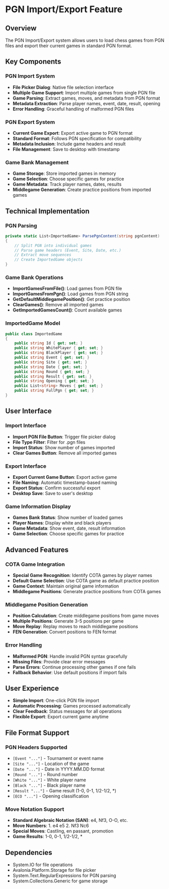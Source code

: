 # PGN Import/Export Feature

## Overview
The PGN Import/Export system allows users to load chess games from PGN files and export their current games in standard PGN format.

## Key Components

### PGN Import System
- **File Picker Dialog**: Native file selection interface
- **Multiple Game Support**: Import multiple games from single PGN file
- **Game Parsing**: Extract games, moves, and metadata from PGN format
- **Metadata Extraction**: Parse player names, event, date, result, opening
- **Error Handling**: Graceful handling of malformed PGN files

### PGN Export System
- **Current Game Export**: Export active game to PGN format
- **Standard Format**: Follows PGN specification for compatibility
- **Metadata Inclusion**: Include game headers and result
- **File Management**: Save to desktop with timestamp

### Game Bank Management
- **Game Storage**: Store imported games in memory
- **Game Selection**: Choose specific games for practice
- **Game Metadata**: Track player names, dates, results
- **Middlegame Generation**: Create practice positions from imported games

## Technical Implementation

### PGN Parsing
```csharp
private static List<ImportedGame> ParsePgnContent(string pgnContent)
{
    // Split PGN into individual games
    // Parse game headers (Event, Site, Date, etc.)
    // Extract move sequences
    // Create ImportedGame objects
}
```

### Game Bank Operations
- **ImportGamesFromFile()**: Load games from PGN file
- **ImportGamesFromPgn()**: Load games from PGN string
- **GetDefaultMiddlegamePosition()**: Get practice position
- **ClearGames()**: Remove all imported games
- **GetImportedGamesCount()**: Count available games

### ImportedGame Model
```csharp
public class ImportedGame
{
    public string Id { get; set; }
    public string WhitePlayer { get; set; }
    public string BlackPlayer { get; set; }
    public string Event { get; set; }
    public string Site { get; set; }
    public string Date { get; set; }
    public string Round { get; set; }
    public string Result { get; set; }
    public string Opening { get; set; }
    public List<string> Moves { get; set; }
    public string FullPgn { get; set; }
}
```

## User Interface

### Import Interface
- **Import PGN File Button**: Trigger file picker dialog
- **File Type Filter**: Filter for .pgn files
- **Import Status**: Show number of games imported
- **Clear Games Button**: Remove all imported games

### Export Interface
- **Export Current Game Button**: Export active game
- **File Naming**: Automatic timestamp-based naming
- **Export Status**: Confirm successful export
- **Desktop Save**: Save to user's desktop

### Game Information Display
- **Games Bank Status**: Show number of loaded games
- **Player Names**: Display white and black players
- **Game Metadata**: Show event, date, result information
- **Game Selection**: Choose specific games for practice

## Advanced Features

### COTA Game Integration
- **Special Game Recognition**: Identify COTA games by player names
- **Default Game Selection**: Use COTA game as default practice position
- **Game Context**: Maintain original game information
- **Middlegame Positions**: Generate practice positions from COTA games

### Middlegame Position Generation
- **Position Calculation**: Create middlegame positions from game moves
- **Multiple Positions**: Generate 3-5 positions per game
- **Move Replay**: Replay moves to reach middlegame positions
- **FEN Generation**: Convert positions to FEN format

### Error Handling
- **Malformed PGN**: Handle invalid PGN syntax gracefully
- **Missing Files**: Provide clear error messages
- **Parse Errors**: Continue processing other games if one fails
- **Fallback Behavior**: Use default positions if import fails

## User Experience
- **Simple Import**: One-click PGN file import
- **Automatic Processing**: Games processed automatically
- **Clear Feedback**: Status messages for all operations
- **Flexible Export**: Export current game anytime

## File Format Support

### PGN Headers Supported
- `[Event "..."]` - Tournament or event name
- `[Site "..."]` - Location of the game
- `[Date "..."]` - Date in YYYY.MM.DD format
- `[Round "..."]` - Round number
- `[White "..."]` - White player name
- `[Black "..."]` - Black player name
- `[Result "..."]` - Game result (1-0, 0-1, 1/2-1/2, *)
- `[ECO "..."]` - Opening classification

### Move Notation Support
- **Standard Algebraic Notation (SAN)**: e4, Nf3, O-O, etc.
- **Move Numbers**: 1. e4 e5 2. Nf3 Nc6
- **Special Moves**: Castling, en passant, promotion
- **Game Results**: 1-0, 0-1, 1/2-1/2, *

## Dependencies
- System.IO for file operations
- Avalonia.Platform.Storage for file picker
- System.Text.RegularExpressions for PGN parsing
- System.Collections.Generic for game storage
